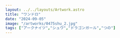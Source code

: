 ```yaml
---
layout: ../../layouts/Artwork.astro
title: "ワンドロ"
date: "2024-09-05"
image: "/artworks/0475shu_2.jpg"
tags: ["アークナイツ","シュウ","ドラゴンガール","つの"]
---
```


